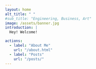 ```yaml
---
layout: home
alt_title: " "
#sub_title: "Engineering, Business, Art"
image: /assets/banner.jpg
introduction: |
  Hey! Welcome!

actions:
  - label: "About Me"
    url: "/about.html"
  - label: "Posts"
    url: "/posts/"
---
```

